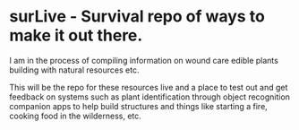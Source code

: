 # surLive - Survival repo of ways to make it out there. 

I am in the process of compiling information on wound care edible plants building with natural resources etc. 

This will be the repo for these resources live and a place to test out and get feedback on systems such as plant identification through object recognition companion apps to help
build structures and things like starting a fire, cooking food in the wilderness, etc.
